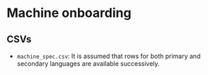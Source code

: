 # Machine onboarding

## CSVs

* `machine_spec.csv`:  It is assumed that rows for both primary and secondary languages are available successively.
